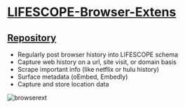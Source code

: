 # [LIFESCOPE-Browser-Extens](https://github.com/LifeScopeLabs/lifescope-ai)

## [Repository](https://github.com/LifeScopeLabs/lifescope-ai)


* Regularly post browser history into LIFESCOPE schema
* Capture web history on a url, site visit, or domain basis
* Scrape important info (like netflix or hulu history)
* Surface metadata (oEmbed, Embedly)
* Capture and store location data

![browserext][browserext]

[browserext]:https://lifescopelabs.github.io/assets/screenshots/browser-plugin-screenshot.png
<!--stackedit_data:
eyJoaXN0b3J5IjpbLTQ5OTc5MTk2NSwtODQxMzYwMzY5XX0=
-->